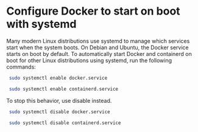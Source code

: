 
# Configure Docker to start on boot with systemd

Many modern Linux distributions use systemd to manage which services start when the system boots. On Debian and Ubuntu, the Docker service starts on boot by default. To automatically start Docker and containerd on boot for other Linux distributions using systemd, run the following commands:

```sh
 sudo systemctl enable docker.service

 sudo systemctl enable containerd.service
```

To stop this behavior, use disable instead.
```sh
 sudo systemctl disable docker.service

 sudo systemctl disable containerd.service
```

